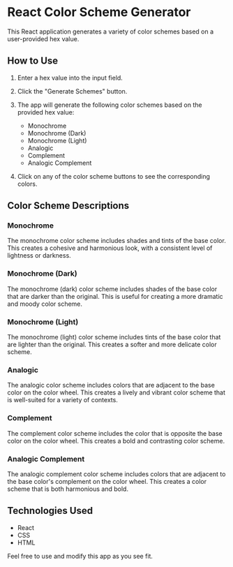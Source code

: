 # React Color Scheme Generator

This React application generates a variety of color schemes based on a user-provided hex value.

## How to Use

1. Enter a hex value into the input field.
2. Click the "Generate Schemes" button.
3. The app will generate the following color schemes based on the provided hex value:

   - Monochrome
   - Monochrome (Dark)
   - Monochrome (Light)
   - Analogic
   - Complement
   - Analogic Complement
   
4. Click on any of the color scheme buttons to see the corresponding colors.

## Color Scheme Descriptions

### Monochrome

The monochrome color scheme includes shades and tints of the base color. This creates a cohesive and harmonious look, with a consistent level of lightness or darkness.

### Monochrome (Dark)

The monochrome (dark) color scheme includes shades of the base color that are darker than the original. This is useful for creating a more dramatic and moody color scheme.

### Monochrome (Light)

The monochrome (light) color scheme includes tints of the base color that are lighter than the original. This creates a softer and more delicate color scheme.

### Analogic

The analogic color scheme includes colors that are adjacent to the base color on the color wheel. This creates a lively and vibrant color scheme that is well-suited for a variety of contexts.

### Complement

The complement color scheme includes the color that is opposite the base color on the color wheel. This creates a bold and contrasting color scheme.

### Analogic Complement

The analogic complement color scheme includes colors that are adjacent to the base color's complement on the color wheel. This creates a color scheme that is both harmonious and bold.


## Technologies Used

- React
- CSS
- HTML

Feel free to use and modify this app as you see fit.
